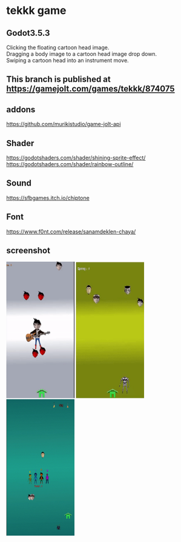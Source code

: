# tekkk game
## Godot3.5.3
Clicking the floating cartoon head image.<br>
Dragging a body image to a cartoon head image drop down.<br>
Swiping a cartoon head into an instrument move.

## This branch is published at https://gamejolt.com/games/tekkk/874075

## addons
https://github.com/murikistudio/game-jolt-api

## Shader
https://godotshaders.com/shader/shining-sprite-effect/ <br>
https://godotshaders.com/shader/rainbow-outline/ 

## Sound
https://sfbgames.itch.io/chiptone

## Font
https://www.f0nt.com/release/sanamdeklen-chaya/

## screenshot
<img src="https://github.com/abczezeze/tek-game/blob/main/ss/tek_floating.gif" width="180" height="360">
<img src="https://github.com/abczezeze/tek-game/blob/main/ss/tek_darg.gif" width="180" height="360">
<img src="https://github.com/abczezeze/tek-game/blob/main/ss/tek_swipe.gif" width="180" height="360">

